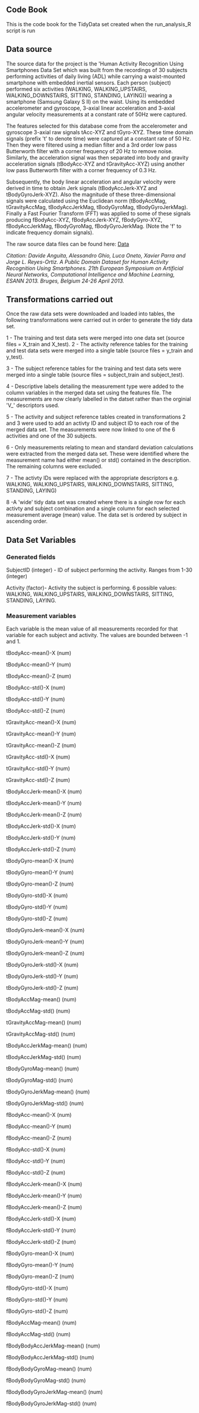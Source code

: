 ## Code Book

This is the code book for the TidyData set created when the run_analysis_R script is run

## Data source

The source data for the project is the 'Human Activity Recognition Using Smartphones Data Set which was built from the recordings of 30 subjects performing activities of daily living (ADL) while carrying a waist-mounted smartphone with embedded inertial sensors.  Each person (subject) performed six activities (WALKING, WALKING_UPSTAIRS, WALKING_DOWNSTAIRS, SITTING, STANDING, LAYING)) wearing a smartphone (Samsung Galaxy S II) on the waist.  Using its embedded accelerometer and gyroscope,  3-axial linear acceleration and 3-axial angular velocity measurements at a constant rate of 50Hz were captured. 

The features selected for this database come from the accelerometer and gyroscope 3-axial raw signals tAcc-XYZ and tGyro-XYZ. These time domain signals (prefix 't' to denote time) were captured at a constant rate of 50 Hz. Then they were filtered using a median filter and a 3rd order low pass Butterworth filter with a corner frequency of 20 Hz to remove noise. Similarly, the acceleration signal was then separated into body and gravity acceleration signals (tBodyAcc-XYZ and tGravityAcc-XYZ) using another low pass Butterworth filter with a corner frequency of 0.3 Hz. 

Subsequently, the body linear acceleration and angular velocity were derived in time to obtain Jerk signals (tBodyAccJerk-XYZ and tBodyGyroJerk-XYZ). Also the magnitude of these three-dimensional signals were calculated using the Euclidean norm (tBodyAccMag, tGravityAccMag, tBodyAccJerkMag, tBodyGyroMag, tBodyGyroJerkMag). Finally a Fast Fourier Transform (FFT) was applied to some of these signals producing fBodyAcc-XYZ, fBodyAccJerk-XYZ, fBodyGyro-XYZ, fBodyAccJerkMag, fBodyGyroMag, fBodyGyroJerkMag. (Note the 'f' to indicate frequency domain signals). 

The raw source data files can be found here:  [Data](https://d396qusza40orc.cloudfront.net/getdata%2Fprojectfiles%2FUCI%20HAR%20Dataset.zip) 

*Citation: Davide Anguita, Alessandro Ghio, Luca Oneto, Xavier Parra and Jorge L. Reyes-Ortiz. A Public Domain Dataset for Human Activity Recognition Using Smartphones. 21th European Symposium on Artificial Neural Networks, Computational Intelligence and Machine Learning, ESANN 2013. Bruges, Belgium 24-26 April 2013.*

## Transformations carried out

Once the raw data sets were downloaded and loaded into tables, the following transformations were carried out in order to generate the tidy data set.

1 - The training and test data sets were merged into one data set (source files = X_train and X_test).
2 -  The activity reference tables for the training and test data sets were merged into a single table (source files = y_train and y_test).

3 - The subject reference tables for the training and test data sets were merged into a single table (source files = subject_train and subject_test).

4 - Descriptive labels detailing the measurement type were added to the column variables in the merged data set using the features file.  The measurements are now clearly labelled in the datset rather than the orginial 'V_' descriptors used.  

5 - The activity and subject reference tables created in transformations 2 and 3 were used to add an activty ID and subject ID to each row of the merged data set.  The measurements were now linked to one of the 6 activities and one of the 30 subjects.

6 - Only measurements relating to mean and standard deviation calculations were extracted from the merged data set. These were identified where the measurement name had either mean() or std() contained in the description. The remaining columns were excluded.

7 - The activty IDs were replaced with the appropriate descriptors e.g. WALKING, WALKING_UPSTAIRS, WALKING_DOWNSTAIRS, SITTING, STANDING, LAYING)

8 -A 'wide' tidy data set was created where there is a single row for each activty and subject combination and a single column for  each selected measurement average (mean) value.  The data set is ordered by subject in ascending order.  

## Data Set Variables

### Generated fields
SubjectID (integer) - ID of subject performing the activity. Ranges from 1-30 (integer)

Activity (factor)- Activity the subject is performing.  6 possible values: WALKING, WALKING_UPSTAIRS, WALKING_DOWNSTAIRS, SITTING, STANDING, LAYING. 

### Measurement variables
Each variable is the mean value of all measurements recorded for that variable for each subject and activity. The values are bounded between -1 and 1.  

tBodyAcc-mean()-X     (num)  

tBodyAcc-mean()-Y     (num)

tBodyAcc-mean()-Z     (num)

tBodyAcc-std()-X      (num)

tBodyAcc-std()-Y      (num)

tBodyAcc-std()-Z      (num)

tGravityAcc-mean()-X  (num)

tGravityAcc-mean()-Y   (num)

tGravityAcc-mean()-Z   (num)

tGravityAcc-std()-X    (num)

tGravityAcc-std()-Y    (num)

tGravityAcc-std()-Z    (num)

tBodyAccJerk-mean()-X  (num)

tBodyAccJerk-mean()-Y  (num)

tBodyAccJerk-mean()-Z  (num)

tBodyAccJerk-std()-X   (num)

tBodyAccJerk-std()-Y   (num)

tBodyAccJerk-std()-Z   (num)

tBodyGyro-mean()-X     (num)

tBodyGyro-mean()-Y     (num)

tBodyGyro-mean()-Z     (num)

tBodyGyro-std()-X      (num)

tBodyGyro-std()-Y      (num)

tBodyGyro-std()-Z      (num)

tBodyGyroJerk-mean()-X    (num)

tBodyGyroJerk-mean()-Y    (num)

tBodyGyroJerk-mean()-Z    (num)

tBodyGyroJerk-std()-X     (num)

tBodyGyroJerk-std()-Y     (num)

tBodyGyroJerk-std()-Z     (num)

tBodyAccMag-mean()        (num)

tBodyAccMag-std()         (num)

tGravityAccMag-mean()     (num)

tGravityAccMag-std()      (num)

tBodyAccJerkMag-mean()    (num)

tBodyAccJerkMag-std()     (num)

tBodyGyroMag-mean()       (num)

tBodyGyroMag-std()        (num)

tBodyGyroJerkMag-mean()   (num)

tBodyGyroJerkMag-std()    (num)

fBodyAcc-mean()-X         (num)

fBodyAcc-mean()-Y         (num)

fBodyAcc-mean()-Z         (num)

fBodyAcc-std()-X          (num)

fBodyAcc-std()-Y          (num)

fBodyAcc-std()-Z          (num)

fBodyAccJerk-mean()-X     (num)

fBodyAccJerk-mean()-Y     (num)

fBodyAccJerk-mean()-Z     (num)

fBodyAccJerk-std()-X      (num)

fBodyAccJerk-std()-Y      (num)

fBodyAccJerk-std()-Z      (num)

fBodyGyro-mean()-X        (num)

fBodyGyro-mean()-Y        (num)

fBodyGyro-mean()-Z        (num)

fBodyGyro-std()-X         (num)

fBodyGyro-std()-Y         (num)

fBodyGyro-std()-Z         (num)

fBodyAccMag-mean()        (num)

fBodyAccMag-std()         (num)

fBodyBodyAccJerkMag-mean()  (num)

fBodyBodyAccJerkMag-std()   (num)

fBodyBodyGyroMag-mean()     (num)

fBodyBodyGyroMag-std()      (num)

fBodyBodyGyroJerkMag-mean() (num) 

fBodyBodyGyroJerkMag-std()  (num)
